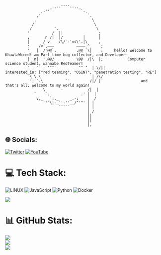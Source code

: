 
```


                    _..--¯¯¯¯--.._
                ,-''              `-.
              ,'                     `.                       
             ,                         \                  
            /                           \                   
           /          ′.                 \                     
          '          /  ││                ;                              
          ;       n /│  │/         │      │
          │      / v    /\/`-'v√\'.│\     ,
          :    /v`,———          ————.^.    ;
          '   │  /′@@`,         ,@@ `\│    ;     hello! welcome to KhawlaWired! am Part-time bug collector, and Developer~
          │  n│  '.@@/          \@@  /│\  │;           Computer science student, wannabe RedTeamer!                  
          ` │ `    ¯¯¯           ¯¯ ¯  │ \/││            interested_in: ["red teaming", "OSINT", "penetration testing", "RE"]
           \ \ \                       │ /\/
           '; `-\          `′         /│/ │′                 and that's all, welcome to my world again!
            `    \       —           /│  │
             `    `.              .' │  │
              v,_   `;._     _.-;    │  /
                 `'`\│-_`'-''__/^'^' │ │        
                        ¯¯¯¯¯        │ │
                                     │ /
                                     ││
                                     ││
                                     │,

```
## 🌐 Socials:
[![Twitter](https://img.shields.io/badge/Twitter-%231DA1F2.svg?logo=Twitter&logoColor=white)](https://twitter.com/@cybersoldiervx) [![YouTube](https://img.shields.io/badge/YouTube-%23FF0000.svg?logo=YouTube&logoColor=white)](https://youtube.com/@cybersoldiervx) 

# 💻 Tech Stack:
![LINUX](https://img.shields.io/badge/Linux-FCC624?style=for-the-badge&logo=linux&logoColor=black) ![JavaScript](https://img.shields.io/badge/javascript-%23323330.svg?style=for-the-badge&logo=javascript&logoColor=%23F7DF1E) ![Python](https://img.shields.io/badge/python-3670A0?style=for-the-badge&logo=python&logoColor=ffdd54) ![Docker](https://img.shields.io/badge/docker-%230db7ed.svg?style=for-the-badge&logo=docker&logoColor=white)


<img src="https://github.com/khawla-abdulsattar/khawla-abdulsattar/assets/139021578/e5e6d2f0-d9a5-4893-8426-7cd2719b9726">


# 📊 GitHub Stats:
![](https://github-readme-stats.vercel.app/api?username=cybersoldiervx&theme=gotham&hide_border=false&include_all_commits=false&count_private=false)<br/>
![](https://github-readme-streak-stats.herokuapp.com/?user=cybersoldiervx&theme=gotham&hide_border=false)<br/>
![](https://github-readme-stats.vercel.app/api/top-langs/?username=cybersoldiervx&theme=gotham&hide_border=false&include_all_commits=false&count_private=false&layout=compact)

<!-- Proudly created with GPRM ( https://gprm.itsvg.in ) -->


